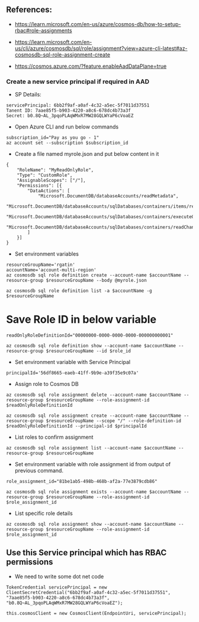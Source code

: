 ## References:
- https://learn.microsoft.com/en-us/azure/cosmos-db/how-to-setup-rbac#role-assignments

- https://learn.microsoft.com/en-us/cli/azure/cosmosdb/sql/role/assignment?view=azure-cli-latest#az-cosmosdb-sql-role-assignment-create

- https://cosmos.azure.com/?feature.enableAadDataPlane=true

### Create a new service principal if required in AAD
- SP Details:
```
servicePrincipal: 6bb2f9af-a0af-4c32-a5ec-5f7011d37551
Tanent ID: 7aae85f5-b903-4220-a8c6-678dc4b73a3f
Secret: b0.8Q~AL_3pqoPLAqWMxR7MW28GQLWYaP6cVoaEZ
```

- Open Azure CLI and run below commands
```
subscription_id="Pay as you go - 1"
az account set --subscription $subscription_id
```

- Create a file named myrole.json and put below content in it
```
{
    "RoleName": "MyReadOnlyRole",
    "Type": "CustomRole",
    "AssignableScopes": ["/"],
    "Permissions": [{
        "DataActions": [
            "Microsoft.DocumentDB/databaseAccounts/readMetadata",
            "Microsoft.DocumentDB/databaseAccounts/sqlDatabases/containers/items/read",
            "Microsoft.DocumentDB/databaseAccounts/sqlDatabases/containers/executeQuery",
            "Microsoft.DocumentDB/databaseAccounts/sqlDatabases/containers/readChangeFeed"
        ]
    }]
}
```

- Set environment variables
```
resourceGroupName='rgatin'
accountName='account-multi-region'
az cosmosdb sql role definition create --account-name $accountName --resource-group $resourceGroupName --body @myrole.json
```

```
az cosmosdb sql role definition list -a $accountName -g $resourceGroupName
```

# Save Role ID in below variable
```
readOnlyRoleDefinitionId="00000000-0000-0000-0000-000000000001"
```

```
az cosmosdb sql role definition show --account-name $accountName --resource-group $resourceGroupName --id $role_id
```

- Set environment variable with Service Principal
```
principalId='56df8665-eaeb-41ff-9b9e-a39f35e9c07a'
```

- Assign role to Cosmos DB
```
az cosmosdb sql role assignment delete --account-name $accountName --resource-group $resourceGroupName --role-assignment-id $readOnlyRoleDefinitionId
```

```
az cosmosdb sql role assignment create --account-name $accountName --resource-group $resourceGroupName --scope "/" --role-definition-id $readOnlyRoleDefinitionId --principal-id $principalId 
```

- List roles to confirm assignment
```
az cosmosdb sql role assignment list --account-name $accountName --resource-group $resourceGroupName
```

- Set environment variable with role assignment id from output of previous command.
```
role_assignment_id="81be1ab5-498b-468b-af2a-77e3879cdb86"
```

```
az cosmosdb sql role assignment exists --account-name $accountName --resource-group $resourceGroupName --role-assignment-id $role_assignment_id
```

- List specific role details
```
az cosmosdb sql role assignment show --account-name $accountName --resource-group $resourceGroupName --role-assignment-id $role_assignment_id
```

## Use this Service principal which has RBAC permissions
- We need to write some dot net code
```
TokenCredential servicePrincipal = new ClientSecretCredential("6bb2f9af-a0af-4c32-a5ec-5f7011d37551",
"7aae85f5-b903-4220-a8c6-678dc4b73a3f",
"b0.8Q~AL_3pqoPLAqWMxR7MW28GQLWYaP6cVoaEZ");

this.cosmosClient = new CosmosClient(EndpointUri, servicePrincipal);
```